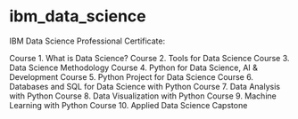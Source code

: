 # ibm_data_science

IBM Data Science Professional Certificate:

Course 1. What is Data Science?
Course 2. Tools for Data Science
Course 3. Data Science Methodology
Course 4. Python for Data Science, AI & Development
Course 5. Python Project for Data Science
Course 6. Databases and SQL for Data Science with Python
Course 7. Data Analysis with Python
Course 8. Data Visualization with Python
Course 9. Machine Learning with Python
Course 10. Applied Data Science Capstone
